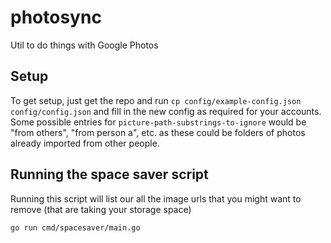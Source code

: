 # photosync
Util to do things with Google Photos

## Setup
To get setup, just get the repo and run `cp config/example-config.json config/config.json` and fill in the new config as required for your accounts.
Some possible entries for `picture-path-substrings-to-ignore` would be "from others", "from person a", etc. as these could be folders of photos already imported from other people.


## Running the space saver script
Running this script will list our all the image urls that you might want to remove (that are taking your storage space)
```
go run cmd/spacesaver/main.go
```
